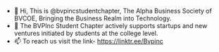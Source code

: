 - 👋 Hi, This is @bvpincstudentchapter, The Alpha Business Society of BVCOE, Bringing the Business Realm into Technology.
- 💞️ The BVPInc Student Chapter actively supports startups and new ventures initiated by students at the college level.
- 📫 To reach us visit the link- https://linktr.ee/Bvpinc

<!---
bvpincstudentchapter/bvpincstudentchapter is a ✨ special ✨ repository because its `README.md` (this file) appears on your GitHub profile.
You can click the Preview link to take a look at your changes.
--->
